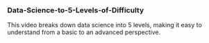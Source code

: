 ### Data-Science-to-5-Levels-of-Difficulty

This video breaks down data science into 5 levels, making it easy to understand from a basic to an advanced perspective.
